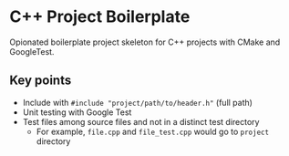 # C++ Project Boilerplate

Opionated boilerplate project skeleton for C++ projects with CMake and GoogleTest.

## Key points

- Include with `#include "project/path/to/header.h"` (full path)
- Unit testing with Google Test
- Test files among source files and not in a distinct test directory
  - For example, `file.cpp` and `file_test.cpp` would go to `project` directory
